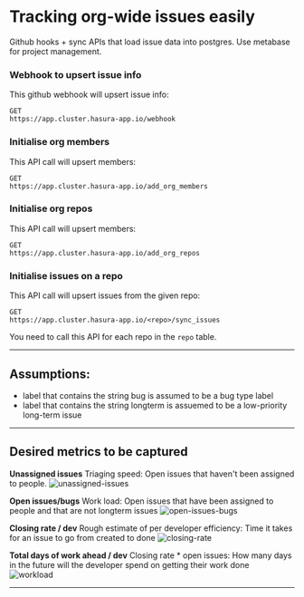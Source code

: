 # Tracking org-wide issues easily
Github hooks + sync APIs that load issue data into postgres.
Use metabase for project management.

### Webhook to upsert issue info
This github webhook will upsert issue info:

```http
GET
https://app.cluster.hasura-app.io/webhook
```

### Initialise org members
This API call will upsert members:

```http
GET
https://app.cluster.hasura-app.io/add_org_members
```

### Initialise org repos
This API call will upsert members:

```http
GET
https://app.cluster.hasura-app.io/add_org_repos
```

### Initialise issues on a repo
This API call will upsert issues from the given repo:

```http
GET
https://app.cluster.hasura-app.io/<repo>/sync_issues
```

You need to call this API for each repo in the `repo` table.

-----------------------------------------------------------

## Assumptions:

- label that contains the string bug is assumed to be a bug type label
- label that contains the string longterm is assuemed to be a low-priority long-term issue

-----------------------------------------------------------

## Desired metrics to be captured

**Unassigned issues**
Triaging speed: Open issues that haven't been assigned to people.
![unassigned-issues](https://raw.githubusercontent.com/hasura/issues/master/screenshots/unassigned-issues.png)


**Open issues/bugs**
Work load: Open issues that have been assigned to people and that are not longterm issues
![open-issues-bugs](https://raw.githubusercontent.com/hasura/issues/master/screenshots/open-issues-open-bugs.png)

**Closing rate / dev**
Rough estimate of per developer efficiency:
Time it takes for an issue to go from created to done
![closing-rate](https://raw.githubusercontent.com/hasura/issues/master/screenshots/avg-days-to-close-issue-per-dev.png)

**Total days of work ahead / dev**
Closing rate * open issues: How many days in the future will the developer spend on getting their work done
![workload](https://raw.githubusercontent.com/hasura/issues/master/screenshots/total-days-required-by-each-dev-to-close-open-issues.png)

-----------------------------------------------------------


